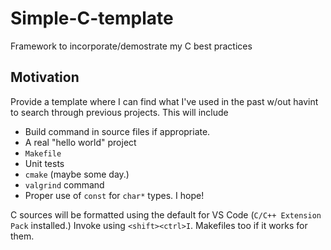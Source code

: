 # Simple-C-template

Framework to incorporate/demostrate my C best practices

## Motivation

Provide a template where I can find what I've used in the past w/out havint to search through previous projects. This will include

* Build command in source files if appropriate.
* A real "hello world" project
*  `Makefile`
* Unit tests
* `cmake` (maybe some day.)
* `valgrind` command
* Proper use of `const` for `char*` types. I hope!

C sources will be formatted using the default for VS Code (`C/C++ Extension Pack` installed.) Invoke using `<shift><ctrl>I`. Makefiles too if it works for them.
